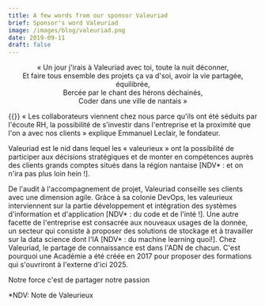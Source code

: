 ```yaml
---
title: A few words from our sponsor Valeuriad
brief: Sponsor's word Valeuriad
image: /images/blog/valeuriad.png
date: 2019-09-11
draft: false
---
```


<p style="text-align:center;">« Un jour j'irais à Valeuriad avec toi, toute la nuit déconner,<br>
Et faire tous ensemble des projets ça va d'soi, avoir la vie partagée, équilibrée,<br>
Bercée par le chant des hérons déchainés,<br>
Coder dans une ville de nantais »</p>

{{<centered-img src="http://www.valeuriad.fr/ext/devfest/devfest2019.jpg" alt="Valeuriad" width="350">}}
« Les collaborateurs viennent chez nous parce qu'ils ont été séduits par l'écoute RH, la
possibilité de s'investir dans l'entreprise et la proximité que l'on a avec nos clients » explique
Emmanuel Leclair, le fondateur.

Valeuriad est le nid dans lequel les « valeurieux » ont la possibilité de participer aux
décisions stratégiques et de monter en compétences auprès des clients grands comptes
situés dans la région nantaise [NDV* : et on n'ira pas plus loin hein !].

De l'audit à l'accompagnement de projet, Valeuriad conseille ses clients avec une dimension
agile. Grâce à sa colonie DevOps, les valeurieux interviennent sur la partie développement
et intégration des systèmes d'information et d'application [NDV* : du code et de l'inté !]. Une
autre facette de l'entreprise est consacrée aux nouveaux usages de la donnée, un secteur
qui consiste à proposer des solutions de stockage et à travailler sur la data science dont l'IA
[NDV* : du machine learning quoi!].
Chez Valeuriad, le partage de connaissance est dans l'ADN de chacun. C'est pourquoi une
Académie a été créée en 2017 pour proposer des formations qui s'ouvriront à l'externe d'ici
2025.

Notre force c'est de partager notre passion

*NDV: Note de Valeurieux
